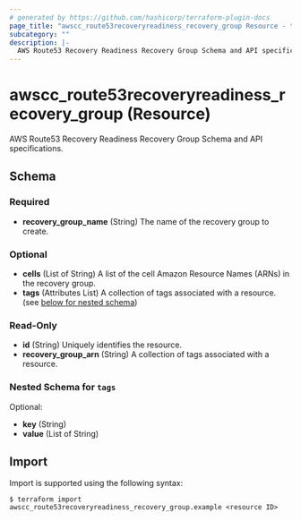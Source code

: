 ```yaml
---
# generated by https://github.com/hashicorp/terraform-plugin-docs
page_title: "awscc_route53recoveryreadiness_recovery_group Resource - terraform-provider-awscc"
subcategory: ""
description: |-
  AWS Route53 Recovery Readiness Recovery Group Schema and API specifications.
---
```


# awscc_route53recoveryreadiness_recovery_group (Resource)

AWS Route53 Recovery Readiness Recovery Group Schema and API specifications.



<!-- schema generated by tfplugindocs -->
## Schema

### Required

- **recovery_group_name** (String) The name of the recovery group to create.

### Optional

- **cells** (List of String) A list of the cell Amazon Resource Names (ARNs) in the recovery group.
- **tags** (Attributes List) A collection of tags associated with a resource. (see [below for nested schema](#nestedatt--tags))

### Read-Only

- **id** (String) Uniquely identifies the resource.
- **recovery_group_arn** (String) A collection of tags associated with a resource.

<a id="nestedatt--tags"></a>
### Nested Schema for `tags`

Optional:

- **key** (String)
- **value** (List of String)

## Import

Import is supported using the following syntax:

```shell
$ terraform import awscc_route53recoveryreadiness_recovery_group.example <resource ID>
```
